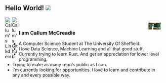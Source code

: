 ## Hello World! <img src="https://raw.githubusercontent.com/iampavangandhi/iampavangandhi/master/gifs/Hi.gif" width="30px"></h2>


<a href="https://www.linkedin.com/in/callum-mccreadie/">
  <img align="left" alt="Callum's Linkdein" width="22px" src="https://cdn.jsdelivr.net/npm/simple-icons@v3/icons/linkedin.svg" />
</a>
<a href="https://github.com/CEMcCreadie/">
  <img align="left" alt="Callum's Github" width="22px" src="https://cdn.jsdelivr.net/npm/simple-icons@v3/icons/github.svg" />
</a>

<br />
<img align="right" alt="GIF" width= "40px" src="assets/RickHacking.gif" />

### I am Callum McCreadie
- A Computer Science Student at The University Of Sheffield.
- I love Data Science, Machine Learning and all that good stuff.
- Currently trying to learn Rust. And get an appreciation for lower level programming.
- Trying to make as many repo's public as I can.
- I'm currently looking for opportunities. I love to learn and contribute in any and every possible way.
